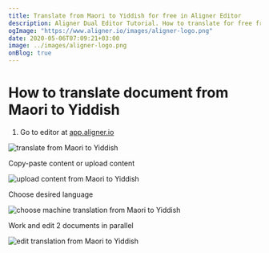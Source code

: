 ```yaml
---
title: Translate from Maori to Yiddish for free in Aligner Editor
description: Aligner Dual Editor Tutorial. How to translate for free from Maori to Yiddish. Aligner is multilingual document management platform. 
ogImage: "https://www.aligner.io/images/aligner-logo.png"
date: 2020-05-06T07:09:21+03:00
image: ../images/aligner-logo.png
onBlog: true
---
```


# How to translate document from Maori to Yiddish

1. Go to editor at [app.aligner.io](https://app.aligner.io "Aligner App web page")

![translate from Maori to Yiddish](../aligner-blank-editor.png "translate from Maori to Yiddish")

Copy-paste content or upload content

![upload content from Maori to Yiddish](../aligner-uploaded-document.png "upload content from Maori to Yiddish")

Choose desired language

![choose machine translation from Maori to Yiddish](../aligner-language-dropdown.png "choose machine translation from Maori to Yiddish")

Work and edit 2 documents in parallel

![edit translation from Maori to Yiddish](../aligner-double-sitded-editor.png "edit translation from Maori to Yiddish")


